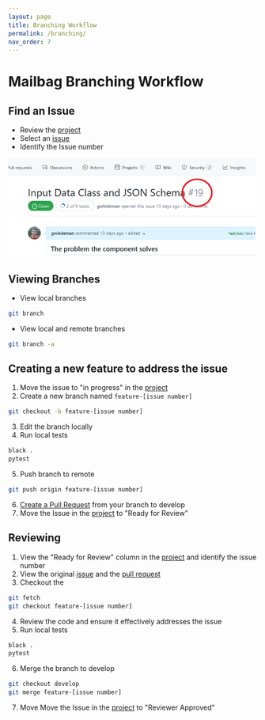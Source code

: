 ```yaml
---
layout: page
title: Branching Workflow
permalink: /branching/
nav_order: 7
---
```


# Mailbag Branching Workflow

## Find an Issue

* Review the [project](https://github.com/UAlbanyArchives/mailbag/projects/1)
* Select an [issue](https://github.com/UAlbanyArchives/mailbag/issues)
* Identify the Issue number

<img src="persona_images/issue_number.png" alt="Screenshot showing where the issue number is on Github" width="500px"/>

## Viewing Branches

* View local branches

```bash
git branch
```

* View local and remote branches

```bash
git branch -a
```

## Creating a new feature to address the issue

1. Move the issue to "in progress" in the [project](https://github.com/UAlbanyArchives/mailbag/projects/1)
2. Create a new branch named `feature-[issue number]`

```bash
git checkout -b feature-[issue number]
```

3. Edit the branch locally
4. Run local tests

```bash
black .
pytest
```

5. Push branch to remote

```bash
git push origin feature-[issue number]
```

6. [Create a Pull Request](https://docs.github.com/en/github/collaborating-with-pull-requests/proposing-changes-to-your-work-with-pull-requests/creating-a-pull-request) from your branch to develop
7. Move the Issue in the [project](https://github.com/UAlbanyArchives/mailbag/projects/1) to "Ready for Review"

## Reviewing 

1. View the "Ready for Review" column in the [project](https://github.com/UAlbanyArchives/mailbag/projects/1) and identify the issue number
2. View the original [issue](https://github.com/UAlbanyArchives/mailbag/issues) and the [pull request](https://github.com/UAlbanyArchives/mailbag/pulls)
3. Checkout the 

```bash
git fetch
git checkout feature-[issue number]
```

4. Review the code and ensure it effectively addresses the issue
5. Run local tests

```bash
black .
pytest
```

6. Merge the branch to develop

```bash
git checkout develop
git merge feature-[issue number]
```

7. Move Move the Issue in the [project](https://github.com/UAlbanyArchives/mailbag/projects/1) to "Reviewer Approved"